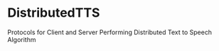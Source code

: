 DistributedTTS
==============

Protocols for Client and Server Performing Distributed Text to Speech Algorithm 
